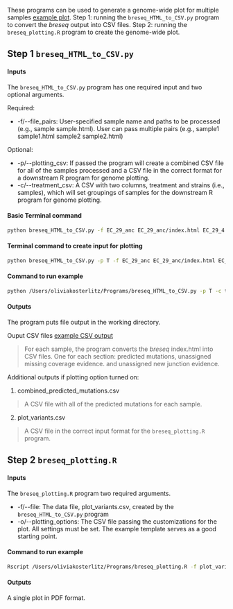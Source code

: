 These programs can be used to generate a genome-wide plot for multiple samples [example plot](https://github.com/livkosterlitz/LDMsimulations/blob/main/BasicRun/SimData/T1/T1.sh). Step 1: running the `breseq_HTML_to_CSV.py` program to convert the _breseq_ output into CSV files. Step 2: running the `breseq_plotting.R` program to create the genome-wide plot. 


## Step 1 `breseq_HTML_to_CSV.py`

#### Inputs
The `breseq_HTML_to_CSV.py` program has one required input and two optional arguments.

Required:
* -f/--file_pairs: User-specified sample name and paths to be processed (e.g., sample sample.html). User can pass multiple pairs (e.g., sample1 sample1.html sample2 sample2.html)

Optional:
* -p/--plotting_csv: If passed the program will create a combined CSV file for all of the samples processed and a CSV file in the correct format for a downstream R program for genome plotting. 
* -c/--treatment_csv: A CSV with two columns, treatment and strains (i.e., samples), which will set groupings of samples for the downstream R program for genome plotting.  


#### Basic Terminal command
```bash
python breseq_HTML_to_CSV.py -f EC_29_anc EC_29_anc/index.html EC_29_4 EC_29_4/index.html 
```

#### Terminal command to create input for plotting
```bash
python breseq_HTML_to_CSV.py -p T -f EC_29_anc EC_29_anc/index.html EC_29_4 EC_29_4/index.html 
```

#### Command to run example
```bash
python /Users/oliviakosterlitz/Programs/breseq_HTML_to_CSV.py -p T -c treatments.csv -f EC_29_anc EC_29_anc/index.html EC_29_1 EC_29_1/index.html EC_29_2 EC_29_2/index.html EC_29_3 EC_29_3/index.html EC_29_4 EC_29_4/index.html EC_29_5 EC_29_5/index.html EC_29_6 EC_29_6/index.html
```

#### Outputs
The program puts file output in the working directory. 

Ouput CSV files [example CSV output](https://github.com/livkosterlitz/LDMsimulations/blob/main/BasicRun/Treatments/SimSetup_inputCSV_example_with_incubation.csv)
> For each sample, the program converts the _breseq_ index.html into CSV files. One for each section: predicted mutations, unassigned missing coverage evidence. and unassigned new junction evidence. 

Additional outputs if plotting option turned on:
1. combined_predicted_mutations.csv
> A CSV file with all of the predicted mutations for each sample. 
2. plot_variants.csv
> A CSV file in the correct input format for the `breseq_plotting.R` program. 

## Step 2 `breseq_plotting.R`

#### Inputs
The `breseq_plotting.R` program two required arguments.

* -f/--file: The data file, plot_variants.csv, created by the `breseq_HTML_to_CSV.py` program
* -o/--plotting_options: The CSV file passing the customizations for the plot. All settings must be set. The example template serves as a good starting point. 

#### Command to run example
```bash
Rscript /Users/oliviakosterlitz/Programs/breseq_plotting.R -f plot_variants.csv -o plotting_options.csv
```
#### Outputs
A single plot in PDF format. 